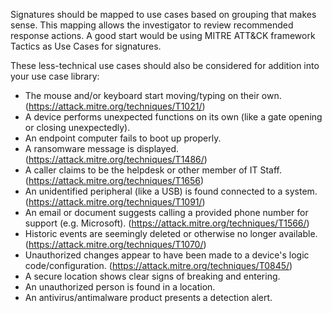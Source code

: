 Signatures should be mapped to use cases based on grouping that makes sense. This mapping allows the investigator to review recommended response actions. A good start would be using MITRE ATT&CK framework Tactics as Use Cases for signatures.

These less-technical use cases should also be considered for addition into your use case library: 
- The mouse and/or keyboard start moving/typing on their own. (https://attack.mitre.org/techniques/T1021/)
- A device performs unexpected functions on its own (like a gate opening or closing unexpectedly).
- An endpoint computer fails to boot up properly.
- A ransomware message is displayed. (https://attack.mitre.org/techniques/T1486/)
- A caller claims to be the helpdesk or other member of IT Staff. (https://attack.mitre.org/techniques/T1656)
- An unidentified peripheral (like a USB) is found connected to a system. (https://attack.mitre.org/techniques/T1091/)
- An email or document suggests calling a provided phone number for support (e.g. Microsoft). (https://attack.mitre.org/techniques/T1566/)
- Historic events are seemingly deleted or otherwise no longer available. (https://attack.mitre.org/techniques/T1070/)
- Unauthorized changes appear to have been made to a device's logic code/configuration. (https://attack.mitre.org/techniques/T0845/)
- A secure location shows clear signs of breaking and entering.
- An unauthorized person is found in a location.
- An antivirus/antimalware product presents a detection alert.

